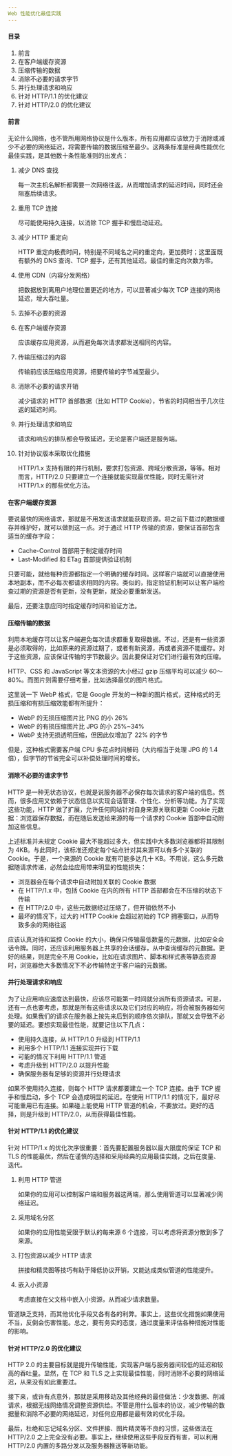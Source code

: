 ```yaml
---
Web 性能优化最佳实践
---
```


#### 目录

1. 前言
2. 在客户端缓存资源
3. 压缩传输的数据
4. 消除不必要的请求字节
5. 并行处理请求和响应
6. 针对 HTTP/1.1 的优化建议
7. 针对 HTTP/2.0 的优化建议

#### 前言

无论什么网络，也不管所用网络协议是什么版本，所有应用都应该致力于消除或减少不必要的网络延迟，将需要传输的数据压缩至最少。这两条标准是经典性能优化最佳实践，是其他数十条性能准则的出发点：

1. 减少 DNS 查找

   每一次主机名解析都需要一次网络往返，从而增加请求的延迟时间，同时还会阻塞后续请求。

2. 重用 TCP 连接

   尽可能使用持久连接，以消除 TCP 握手和慢启动延迟。

3. 减少 HTTP 重定向

   HTTP 重定向极费时间，特别是不同域名之间的重定向，更加费时；这里面既有额外的 DNS 查询、TCP 握手，还有其他延迟。最佳的重定向次数为零。

4. 使用 CDN（内容分发网络）

   把数据放到离用户地理位置更近的地方，可以显著减少每次 TCP 连接的网络延迟，增大吞吐量。

5. 去掉不必要的资源

6. 在客户端缓存资源

   应该缓存应用资源，从而避免每次请求都发送相同的内容。

7. 传输压缩过的内容

   传输前应该压缩应用资源，把要传输的字节减至最少。

8. 消除不必要的请求开销

   减少请求的 HTTP 首部数据（比如 HTTP Cookie），节省的时间相当于几次往返的延迟时间。

9. 并行处理请求和响应

   请求和响应的排队都会导致延迟，无论是客户端还是服务端。

10. 针对协议版本采取优化措施

    HTTP/1.x 支持有限的并行机制，要求打包资源、跨域分散资源，等等。相对而言，HTTP/2.0 只要建立一个连接就能实现最优性能，同时无需针对 HTTP/1.x 的那些优化方法。

#### 在客户端缓存资源

要说最快的网络请求，那就是不用发送请求就能获取资源。将之前下载过的数据缓存并维护好，就可以做到这一点。对于通过 HTTP 传输的资源，要保证首部包含适当的缓存字段：

- Cache-Control 首部用于制定缓存时间
- Last-Modified 和 ETag 首部提供验证机制

只要可能，就给每种资源都指定一个明确的缓存时间。这样客户端就可以直接使用本地副本，而不必每次都请求相同的内容。类似的，指定验证机制可以让客户端检查过期的资源是否有更新，没有更新，就没必要重新发送。

最后，还要注意应同时指定缓存时间和验证方法。

#### 压缩传输的数据

利用本地缓存可以让客户端避免每次请求都重复取得数据。不过，还是有一些资源是必须取得的，比如原来的资源过期了，或者有新资源，再或者资源不能缓存。对于这些资源，应该保证传输的字节数最少。因此要保证对它们进行最有效的压缩。

HTTP、CSS 和 JavaScript 等文本资源的大小经过 gzip 压缩平均可以减少 60～80%。而图片则需要仔细考量，比如选择最优的图片格式。

这里说一下 WebP 格式，它是 Google 开发的一种新的图片格式，这种格式的无损压缩和有损压缩效能都有所提升：

- WebP 的无损压缩图片比 PNG 的小 26%
- WebP 的有损压缩图片比 JPG 的小 25%~34%
- WebP 支持无损透明压缩，但因此仅增加了 22% 的字节

但是，这种格式需要客户端 CPU 多花点时间解码（大约相当于处理 JPG 的 1.4 倍），但字节的节省完全可以补偿处理时间的增长。

#### 消除不必要的请求字节

HTTP 是一种无状态协议，也就是说服务器不必保存每次请求的客户端的信息。然而，很多应用又依赖于状态信息以实现会话管理、个性化、分析等功能。为了实现这些功能，HTTP 做了扩展，允许任何网站针对自身来源关联和更新 Cookie 元数据：浏览器保存数据，而在随后发送给来源的每一个请求的 Cookie 首部中自动附加这些信息。

上述标准并未规定 Cookie 最大不能超过多大，但实践中大多数浏览器都将其限制为 4KB。与此同时，该标准还规定每个站点针对其来源可以有多个关联的 Cookie。于是，一个来源的 Cookie 就有可能多达几十 KB。不用说，这么多元数据随请求传递，必然会给应用带来明显的性能损失：

- 浏览器会在每个请求中自动附加关联的 Cookie 数据
- 在 HTTP/1.x 中，包括 Cookie 在内的所有 HTTP 首部都会在不压缩的状态下传输
- 在 HTTP/2.0 中，这些元数据经过压缩了，但开销依然不小
- 最坏的情况下，过大的 HTTP Cookie 会超过初始的 TCP 拥塞窗口，从而导致多余的网络往返

应该认真对待和监控 Cookie 的大小，确保只传输最低数量的元数据，比如安全会话令牌。同时，还应该利用服务器上共享的会话缓存，从中查询缓存的元数据。更好的结果，则是完全不用 Cookie，比如在请求图片、脚本和样式表等静态资源时，浏览器绝大多数情况下不必传输特定于客户端的元数据。

#### 并行处理请求和响应

为了让应用响应速度达到最快，应该尽可能第一时间就分派所有资源请求。可是，还有一点也要考虑，那就是所有这些请求以及它们对应的响应，将会被服务器如何处理。如果我们的请求在服务器上按先来后到的顺序依次排队，那就又会导致不必要的延迟。要想实现最佳性能，就要记住以下几点：

- 使用持久连接，从 HTTP/1.0 升级到 HTTP/1.1
- 利用多个 HTTP/1.1 连接实现并行下载
- 可能的情况下利用 HTTP/1.1 管道
- 考虑升级到 HTTP/2.0 以提升性能
- 确保服务器有足够的资源并行处理请求

如果不使用持久连接，则每个 HTTP 请求都要建立一个 TCP 连接。由于 TCP 握手和慢启动，多个 TCP 会造成明显的延迟。在使用 HTTP/1.1 的情况下，最好尽可能重用已有连接。如果碰上能使用 HTTP 管道的机会，不要放过。更好的选择，则是升级到 HTTP/2.0，从而获得最佳性能。

#### 针对 HTTP/1.1 的优化建议

针对 HTTP/1.x 的优化次序很重要：首先要配置服务器以最大限度的保证 TCP 和 TLS 的性能最优，然后在谨慎的选择和采用经典的应用最佳实践，之后在度量、迭代。

1. 利用 HTTP 管道

   如果你的应用可以控制客户端和服务器这两端，那么使用管道可以显著减少网络延迟。

2. 采用域名分区

   如果你的应用性能受限于默认的每来源 6 个连接，可以考虑将资源分散到多了来源。

3. 打包资源以减少 HTTP 请求

   拼接和精灵图等技巧有助于降低协议开销，又能达成类似管道的性能提升。

4. 嵌入小资源

   考虑直接在父文档中嵌入小资源，从而减少请求数量。

管道缺乏支持，而其他优化手段又各有各的利弊。事实上，这些优化措施如果使用不当，反倒会伤害性能。总之，要有务实的态度，通过度量来评估各种措施对性能的影响。

#### 针对 HTTP/2.0 的优化建议

HTTP 2.0 的主要目标就是提升传输性能，实现客户端与服务器间较低的延迟和较高的吞吐量。显然，在 TCP 和 TLS 之上实现最佳性能，同时消除不必要的网络延迟，从来没有如此重要过。

接下来，或许有点意外，那就是采用移动及其他经典的最佳做法：少发数据、削减请求，根据无线网络情况调整资源供给。不管是用什么版本的协议，减少传输的数据量和消除不必要的网络延迟，对任何应用都是最有效的优化手段。

最后，杜绝和忘记域名分区、文件拼接、图片精灵等不良的习惯，这些做法在 HTTP/2.0 之上完全没有必要。事实上，继续使用这些手段反而有害，可以利用 HTTP/2.0 内置的多路分发以及服务器推送等新功能。